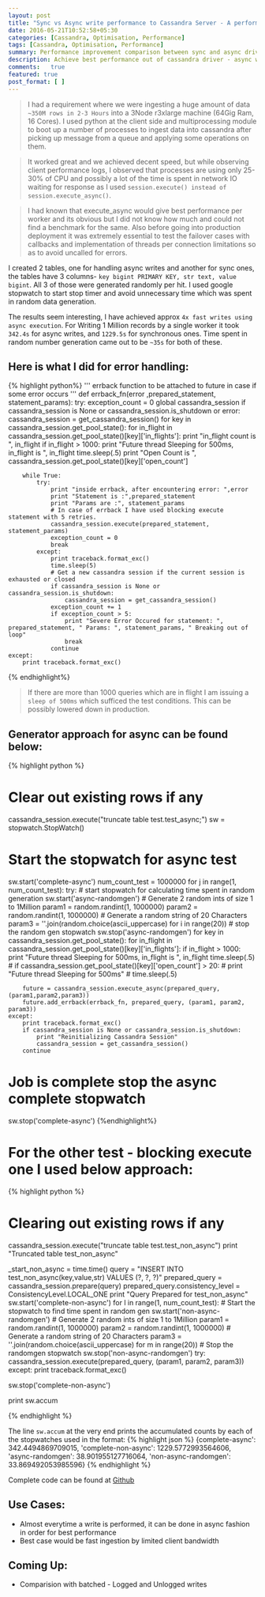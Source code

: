 ```yaml
---
layout: post
title: "Sync vs Async write performance to Cassandra Server - A performance Evaluation"
date: 2016-05-21T10:52:58+05:30
categories: [Cassandra, Optimisation, Performance]
tags: [Cassandra, Optimisation, Performance]
summary: Performance improvement comparison between sync and async driver writes
description: Achieve best performance out of cassandra driver - async writes with error callbacks
comments:   true
featured: true
post_format: [ ]
---
```


> I had a requirement where we were ingesting a huge amount of data `~350M rows in 2-3 Hours` into a 3Node r3xlarge machine (64Gig Ram, 16 Cores). I used python at the client side and multiprocessing module to boot up a number of processes to ingest data into cassandra after picking up message from a queue and applying some operations on them.

> It worked great and we achieved decent speed, but while observing client performance logs, I observed that processes are using only 25-30% of CPU and possibly a lot of the time is spent in network IO waiting for response as I used `session.execute() instead of session.execute_async()`.

> I had known that execute_async would give best performance per worker and its obvious but I did not know how much and could not find a benchmark for the same. Also before going into production deployment it was extremely essential to test the failover cases with callbacks and implementation of threads per connection limitations so as to avoid uncalled for errors.

I created 2 tables, one for handling async writes and another for sync ones, the tables have 3 columns- `key bigint PRIMARY KEY, str text, value bigint`. All 3 of those were generated randomly per hit. I used google stopwatch to start stop timer and avoid unnecessary time which was spent in random data generation.

The results seem interesting, I have achieved approx `4x fast writes using async execution`. For Writing 1 Million records by a single worker it took `342.4s` for async writes, and `1229.5s` for synchronous ones. Time spent in random number generation came out to be `~35s` for both of these.

## Here is what I did for error handling:

{% highlight python%}
'''
errback function to be attached to future in case if some error occurs
'''
def errback_fn(error ,prepared_statement, statement_params):
    try:
        exception_count = 0
        global cassandra_session
        if cassandra_session is None or cassandra_session.is_shutdown or error:
            cassandra_session = get_cassandra_session()
        for key in cassandra_session.get_pool_state():
            for in_flight in cassandra_session.get_pool_state()[key]['in_flights']:
                print "in_flight count is ", in_flight
                if in_flight > 1000:
                    print "Future thread Sleeping for 500ms, in_flight is ", in_flight
                    time.sleep(.5)
            print "Open Count is ", cassandra_session.get_pool_state()[key]['open_count']

        while True:
            try:
                print "inside errback, after encountering error: ",error
                print "Statement is :",prepared_statement
                print "Params are :", statement_params
                # In case of errback I have used blocking execute statement with 5 retries.
                cassandra_session.execute(prepared_statement, statement_params)
                exception_count = 0
                break
            except:
                print traceback.format_exc()
                time.sleep(5)
                # Get a new cassandra session if the current session is exhausted or closed
                if cassandra_session is None or cassandra_session.is_shutdown:
                    cassandra_session = get_cassandra_session()
                exception_count += 1
                if exception_count > 5:
                    print "Severe Error Occured for statement: ", prepared_statement, " Params: ", statement_params, " Breaking out of loop"
                    break
                continue
    except:
        print traceback.format_exc()
{% endhighlight%}

> If there are more than 1000 queries which are in flight I am issuing a `sleep of 500ms` which sufficed the test conditions. This can be possibly lowered down in production.

## Generator approach for async can be found below:
{% highlight python %}
# Clear out existing rows if any
cassandra_session.execute("truncate table test.test_async;")
sw = stopwatch.StopWatch()
# Start the stopwatch for async test
sw.start('complete-async')
num_count_test = 1000000
for j in range(1, num_count_test):
    try:
        # start stopwatch for calculating time spent in random generation
        sw.start('async-randomgen')
        # Generate 2 random ints of size 1 to 1Million
        param1 = random.randint(1, 1000000)
        param2 = random.randint(1, 1000000)
        # Generate a random string of 20 Characters
        param3 = ''.join(random.choice(ascii_uppercase) for i in range(20))
        # stop the random gen stopwatch
        sw.stop('async-randomgen')
        for key in cassandra_session.get_pool_state():
            for in_flight in cassandra_session.get_pool_state()[key]['in_flights']:
                if in_flight > 1000:
                    print "Future thread Sleeping for 500ms, in_flight is ", in_flight
                    time.sleep(.5)
            # if cassandra_session.get_pool_state()[key]['open_count'] > 20:
            #     print "Future thread Sleeping for 500ms"
            #     time.sleep(.5)

        future = cassandra_session.execute_async(prepared_query,(param1,param2,param3))
        future.add_errback(errback_fn, prepared_query, (param1, param2, param3))
    except:
        print traceback.format_exc()
        if cassandra_session is None or cassandra_session.is_shutdown:
            print "Reinitializing Cassandra Session"
            cassandra_session = get_cassandra_session()
        continue

# Job is complete stop the async complete stopwatch
sw.stop('complete-async')
{%endhighlight%}


# For the other test - blocking execute one I used below approach:
{% highlight python %}
# Clearing out existing rows if any
cassandra_session.execute("truncate table test.test_non_async")
print "Truncated table test_non_async"

_start_non_async = time.time()
query = "INSERT INTO test_non_async(key,value,str) VALUES (?, ?, ?)"
prepared_query = cassandra_session.prepare(query)
prepared_query.consistency_level = ConsistencyLevel.LOCAL_ONE
print "Query Prepared for test_non_async"
sw.start('complete-non-async')
for l in range(1, num_count_test):
    # Start the stopwatch to find time spent in random gen
    sw.start('non-async-randomgen')
    # Generate 2 random ints of size 1 to 1Million
    param1 = random.randint(1, 1000000)
    param2 = random.randint(1, 1000000)
    # Generate a random string of 20 Characters
    param3 = ''.join(random.choice(ascii_uppercase) for m in range(20))
    # Stop the randomgen stopwatch
    sw.stop('non-async-randomgen')
    try:
        cassandra_session.execute(prepared_query, (param1, param2, param3))
    except:
        print traceback.format_exc()

sw.stop('complete-non-async')

print sw.accum

{% endhighlight %}

The line `sw.accum` at the very end prints the accumulated counts by each of the stopwatches used in the format:
{% highlight json %}
{complete-async': 342.4494869709015, 'complete-non-async': 1229.5772993564606, 'async-randomgen': 38.901955127716064, 'non-async-randomgen': 33.869492053985596}
{% endhighlight %}

Complete code can be found at [Github](https://gist.github.com/bhuvanrawal/502aa963cc9df25bc0a69ae0fb7be648)

## Use Cases:
* Almost everytime a write is performed, it can be done in async fashion in order for best performance
* Best case would be fast ingestion by limited client bandwidth

## Coming Up:
* Comparision with batched - Logged and Unlogged writes